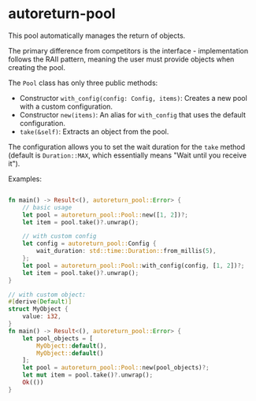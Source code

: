 # autoreturn-pool

This pool automatically manages the return of objects.

The primary difference from competitors is the interface - implementation follows the RAII pattern, meaning the user must provide objects when creating the pool.

The `Pool` class has only three public methods:
- Constructor `with_config(config: Config, items)`: Creates a new pool with a custom configuration.
- Constructor `new(items)`: An alias for `with_config` that uses the default configuration.
- `take(&self)`: Extracts an object from the pool.

The configuration allows you to set the wait duration for the `take` method (default is `Duration::MAX`, which essentially means "Wait until you receive it").


Examples:
```rust

fn main() -> Result<(), autoreturn_pool::Error> {
    // basic usage
    let pool = autoreturn_pool::Pool::new([1, 2])?;
    let item = pool.take()?.unwrap();

    // with custom config
    let config = autoreturn_pool::Config {
        wait_duration: std::time::Duration::from_millis(5),
    };
    let pool = autoreturn_pool::Pool::with_config(config, [1, 2])?;
    let item = pool.take()?.unwrap();
}
```

```rust
// with custom object:
#[derive(Default)]
struct MyObject {
    value: i32,
}
fn main() -> Result<(), autoreturn_pool::Error> {
    let pool_objects = [
        MyObject::default(),
        MyObject::default()
    ];
    let pool = autoreturn_pool::Pool::new(pool_objects)?;
    let mut item = pool.take()?.unwrap();
    Ok(())
}
```

